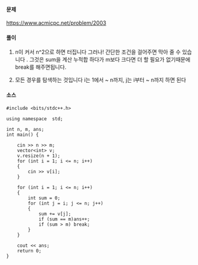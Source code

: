 #### 문제 
https://www.acmicpc.net/problem/2003

#### 풀이

1. n이 커서 n^2으로 하면 터집니다 그러나! 간단한 조건을 걸어주면 막아 줄 수 있습니다 .
그것은 sum을 계산 누적합 하다가 m보다 크다면 더 할 필요가 없기때문에 break를 해주면됩니다.

2. 모든 경우를 탐색하는 것입니다 i는 1에서 ~ n까지, j는 i부터 ~ n까지 하면 된다 



#### 소스 
````
#include <bits/stdc++.h>

using namespace  std;

int n, m, ans;
int main() {

	cin >> n >> m;
	vector<int> v;
	v.resize(n + 1);
	for (int i = 1; i <= n; i++)
	{
		cin >> v[i];
	}

	for (int i = 1; i <= n; i++)
	{
		int sum = 0;
		for (int j = i; j <= n; j++)
		{
			sum += v[j];
			if (sum == m)ans++;
			if (sum > m) break;
		}
	}

	cout << ans;
	return 0;
}
````
